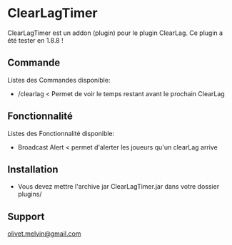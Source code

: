 
# ClearLagTimer

ClearLagTimer est un addon (plugin) pour le plugin ClearLag.
Ce plugin a été tester en 1.8.8 !


## Commande

Listes des Commandes disponible:

- /clearlag < Permet de voir le temps restant avant le prochain ClearLag

## Fonctionnalité
Listes des Fonctionnalité disponible:

- Broadcast Alert < permet d'alerter les joueurs qu'un clearLag arrive

## Installation

- Vous devez mettre l'archive jar ClearLagTimer.jar dans votre dossier plugins/

## Support

 olivet.melvin@gmail.com

